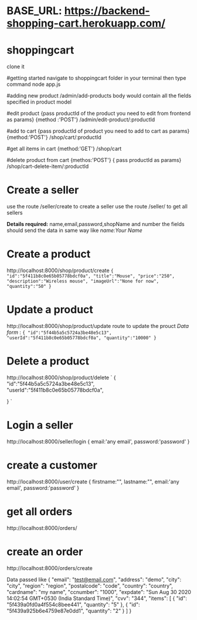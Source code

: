 # BASE_URL: https://backend-shopping-cart.herokuapp.com/

# shoppingcart

clone it

#getting started
navigate to shoppingcart folder in your terminal then type command
node app.js

#adding new product
/admin/add-products
body would contain all the fields specified in product model

#edit product {pass productId of the product you need to edit from frontend as params} {method :'POST'}
/admin/edit-product/:productId

#add to cart {pass productId of product you need to add to cart as params}{method:'POST'}
/shop/cart/:productId

#get all items in cart {method:'GET'}
/shop/cart

#delete product from cart {methos:'POST'} { pass productId as params}
/shop/cart-delete-item/:productId

# Create a seller

use the route /seller/create to create a seller
use the route /seller/ to get all sellers

**Details required:**
name,email,password,shopName and number
the fields should send the data in same way like _name:Your Name_

# Create a product

http://localhost:8000/shop/product/create
`{ "id":"5f411b8c0e65b05778bdcf0a", "title":"Mouse", "price":"250", "description":"Wireless mouse", "imageUrl":"None for now", "quantity":"50" }`

# Update a product

http://localhost:8000/shop/product/update route to update the prouct
_Data form_ :
`{ "id":"5f44b5a5c5724a3be48e5c13", "userId":"5f411b8c0e65b05778bdcf0a", "quantity":"10000" }`

# Delete a product

http://localhost:8000/shop/product/delete
` {
"id":"5f44b5a5c5724a3be48e5c13",
"userId":"5f411b8c0e65b05778bdcf0a",

} `

# Login a seller

http://localhost:8000/seller/login
{
email:'any email',
password:'password'
}

# create a customer

http://localhost:8000/user/create
{
firstname:"",
lastname:"",
email:'any email',
password:'password'
}

# get all orders
http://localhost:8000/orders/


# create an order 
http://localhost:8000/orders/create


Data passed like
{
    "email": "test@email.com",
    "address": "demo",
    "city": "city",
    "region": "region",
    "postalcode": "code",
    "country": "country",
    "cardname": "my name",
    "ccnumber": "1000",
    "expdate": "Sun Aug 30 2020 14:02:54 GMT+0530 (India Standard Time)",
    "cvv": "344",
    "items": [
        {
            "id": "5f439a0fd0a4f554c8bee441",
            "quantity": "5"
        },
        {
            "id": "5f439a925b6e4759e87e0dd1",
            "quantity": "2"
        }
    ]
}